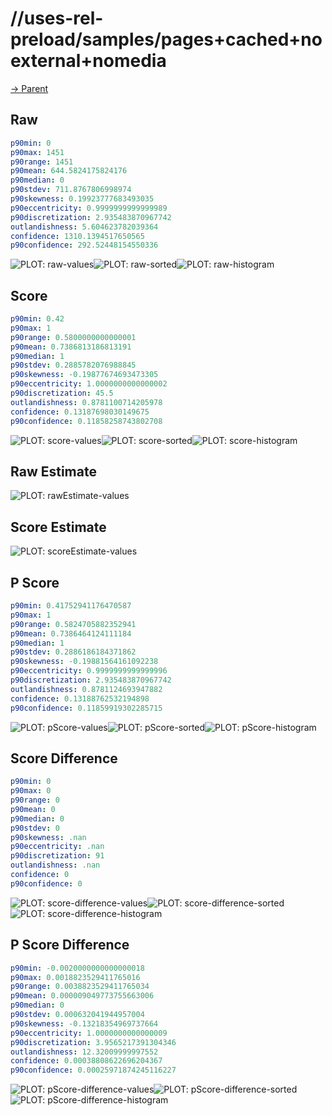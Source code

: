 
# //uses-rel-preload/samples/pages+cached+noexternal+nomedia

[→ Parent](../..)


## Raw


```yaml
p90min: 0
p90max: 1451
p90range: 1451
p90mean: 644.5824175824176
p90median: 0
p90stdev: 711.8767806998974
p90skewness: 0.19923777683493035
p90eccentricity: 0.9999999999999989
p90discretization: 2.935483870967742
outlandishness: 5.604623782039364
confidence: 1310.1394517650565
p90confidence: 292.52448154550336

```

![PLOT: raw-values](./raw/values.svg)![PLOT: raw-sorted](./raw/sorted.svg)![PLOT: raw-histogram](./raw/histogram.svg)
## Score


```yaml
p90min: 0.42
p90max: 1
p90range: 0.5800000000000001
p90mean: 0.7386813186813191
p90median: 1
p90stdev: 0.2885782076988845
p90skewness: -0.19877674693473305
p90eccentricity: 1.0000000000000002
p90discretization: 45.5
outlandishness: 0.8781100714205978
confidence: 0.13187698030149675
p90confidence: 0.11858258743802708

```

![PLOT: score-values](./score/values.svg)![PLOT: score-sorted](./score/sorted.svg)![PLOT: score-histogram](./score/histogram.svg)
## Raw Estimate

![PLOT: rawEstimate-values](./rawEstimate/values.svg)
## Score Estimate

![PLOT: scoreEstimate-values](./scoreEstimate/values.svg)
## P Score


```yaml
p90min: 0.41752941176470587
p90max: 1
p90range: 0.5824705882352941
p90mean: 0.7386464124111184
p90median: 1
p90stdev: 0.2886186184371862
p90skewness: -0.19881564161092238
p90eccentricity: 0.9999999999999996
p90discretization: 2.935483870967742
outlandishness: 0.8781124693947882
confidence: 0.13188762532194898
p90confidence: 0.11859919302285715

```

![PLOT: pScore-values](./pScore/values.svg)![PLOT: pScore-sorted](./pScore/sorted.svg)![PLOT: pScore-histogram](./pScore/histogram.svg)
## Score Difference


```yaml
p90min: 0
p90max: 0
p90range: 0
p90mean: 0
p90median: 0
p90stdev: 0
p90skewness: .nan
p90eccentricity: .nan
p90discretization: 91
outlandishness: .nan
confidence: 0
p90confidence: 0

```

![PLOT: score-difference-values](./score-difference/values.svg)![PLOT: score-difference-sorted](./score-difference/sorted.svg)![PLOT: score-difference-histogram](./score-difference/histogram.svg)
## P Score Difference


```yaml
p90min: -0.0020000000000000018
p90max: 0.0018823529411765016
p90range: 0.0038823529411765034
p90mean: 0.000009049773755663006
p90median: 0
p90stdev: 0.000632041944957004
p90skewness: -0.13218354969737664
p90eccentricity: 1.0000000000000009
p90discretization: 3.9565217391304346
outlandishness: 12.32009999997552
confidence: 0.00038808622696204367
p90confidence: 0.00025971874245116227

```

![PLOT: pScore-difference-values](./pScore-difference/values.svg)![PLOT: pScore-difference-sorted](./pScore-difference/sorted.svg)![PLOT: pScore-difference-histogram](./pScore-difference/histogram.svg)